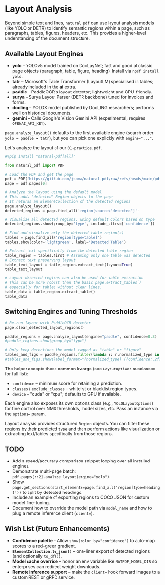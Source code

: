 # Layout Analysis

Beyond simple text and lines, `natural-pdf` can use layout analysis models (like YOLO or DETR) to identify semantic regions within a page, such as paragraphs, tables, figures, headers, etc. This provides a higher-level understanding of the document structure.

## Available Layout Engines

* **yolo** – YOLOv5 model trained on DocLayNet; fast and good at classic page objects (paragraph, table, figure, heading).  Install via `npdf install yolo`.
* **tatr** – Microsoft's Table Transformer (LayoutLM) specialised in tables; already included in the **ai** extra.
* **paddle** – PaddleOCR`s layout detector; lightweight and CPU-friendly.
* **surya** – Surya Layout Parser (DETR backbone) tuned for invoices and forms.
* **docling** – YOLOX model published by DocLING researchers; performs well on historical documents.
* **gemini** – Calls Google's Vision Gemini API (experimental, requires `OPENAI_API_KEY`).

`page.analyze_layout()` defaults to the first available engine (search order `yolo → paddle → tatr`), but you can pick one explicitly with `engine="..."`.

Let's analyze the layout of our `01-practice.pdf`.

```python
#%pip install "natural-pdf[all]"
```

```python
from natural_pdf import PDF

# Load the PDF and get the page
pdf = PDF("https://github.com/jsoma/natural-pdf/raw/refs/heads/main/pdfs/01-practice.pdf")
page = pdf.pages[0]

# Analyze the layout using the default model
# This adds 'detected' Region objects to the page
# It returns an ElementCollection of the detected regions
page.analyze_layout()
detected_regions = page.find_all('region[source="detected"]')
```

```python
# Visualize all detected regions, using default colors based on type
detected_regions.show(group_by='type', include_attrs=['confidence'])
```

```python
# Find and visualize only the detected table region(s)
tables = page.find_all('region[type=table]')
tables.show(color='lightgreen', label='Detected Table')
```

```python
# Extract text specifically from the detected table region
table_region = tables.first # Assuming only one table was detected
# Extract text preserving layout
table_text_layout = table_region.extract_text(layout=True)
table_text_layout
```

```python
# Layout-detected regions can also be used for table extraction
# This can be more robust than the basic page.extract_tables()
# especially for tables without clear lines.
table_data = table_region.extract_table()
table_data
```

## Switching Engines and Tuning Thresholds

```python
# Re-run layout with PaddleOCR detector
page.clear_detected_layout_regions()

paddle_regions = page.analyze_layout(engine="paddle", confidence=0.3)
#paddle_regions.show(group_by="type")

# Only keep detections the model tagged as "table" or "figure"
tables_and_figs = paddle_regions.filter(lambda r: r.normalized_type in {"table", "figure"})
#tables_and_figs.show(label_format="{normalized_type} ({confidence:.2f})")
```

The helper accepts these common kwargs (see `LayoutOptions` subclasses for full list):

* `confidence` – minimum score for retaining a prediction.
* `classes` / `exclude_classes` – whitelist or blacklist region types.
* `device` – "cuda" or "cpu"; defaults to GPU if available.

Each engine also exposes its own options class (e.g., `YOLOLayoutOptions`) for fine control over NMS thresholds, model sizes, etc. Pass an instance via the `options=` param.

Layout analysis provides structured `Region` objects. You can filter these regions by their predicted `type` and then perform actions like visualization or extracting text/tables specifically from those regions.

## TODO

* Add a speed/accuracy comparison snippet looping over all installed engines.
* Demonstrate multi-page batch: `pdf.pages[::2].analyze_layout(engine="yolo")`.
* Show `page.get_sections(start_elements=page.find_all('region[type=heading]'))` to split by detected headings.
* Include an example of exporting regions to COCO JSON for custom model fine-tuning.
* Document how to override the model path via `model_name` and how to plug a remote inference client (`client=`).

## Wish List (Future Enhancements)

* **Confidence palette** – Allow `show(color_by="confidence")` to auto-map scores to a red–green gradient.
* **`ElementCollection.to_json()`** – one-liner export of detected regions (and optionally `to_df()`).
* **Model cache override** – honor an env variable like `NATPDF_MODEL_DIR` so enterprises can redirect weight downloads.
* **Remote inference support** – make the `client=` hook forward images to a custom REST or gRPC service.
